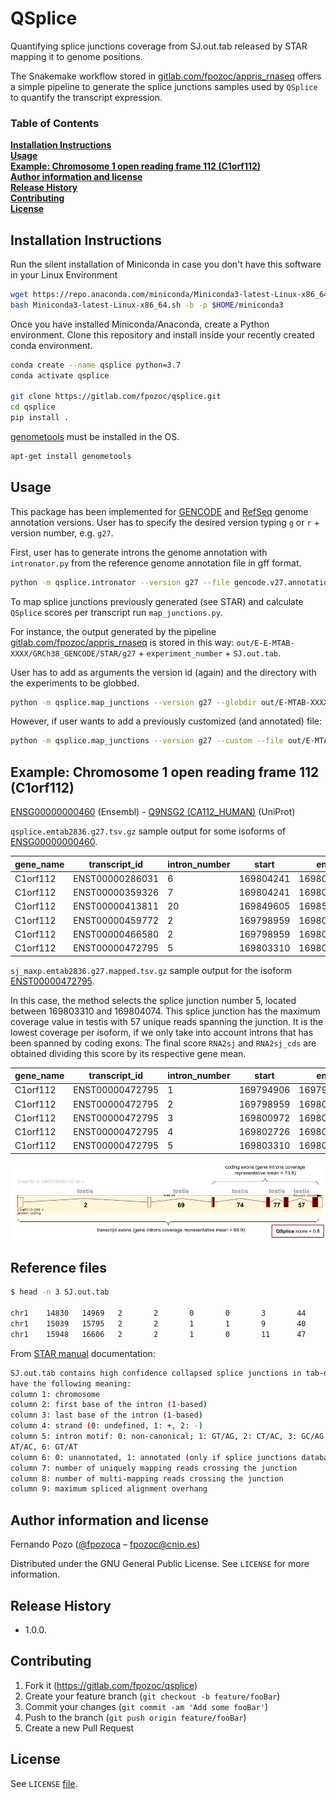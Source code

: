 # QSplice

Quantifying splice junctions coverage from SJ.out.tab released by STAR mapping it to genome positions. 

The Snakemake workflow stored in [gitlab.com/fpozoc/appris_rnaseq](https://gitlab.com/fpozoc/appris_rnaseq) offers a simple pipeline to generate the splice junctions samples used by `QSplice` to quantify the transcript expression.

### Table of Contents

**[Installation Instructions](#installation-instructions)**<br>
**[Usage](#usage)**<br>
**[Example: Chromosome 1 open reading frame 112 (C1orf112)](#example-chromosome-1-open-reading-frame-112-c1orf112)**<br>
**[Author information and license](#author-information-and-license)**<br>
**[Release History](#release-history)**<br>
**[Contributing](#contributing)**<br>
**[License](#license)**

## Installation Instructions

Run the silent installation of Miniconda in case you don't have this software in your Linux Environment

```sh
wget https://repo.anaconda.com/miniconda/Miniconda3-latest-Linux-x86_64.sh
bash Miniconda3-latest-Linux-x86_64.sh -b -p $HOME/miniconda3
```

Once you have installed Miniconda/Anaconda, create a Python environment. Clone this repository and install inside your recently created conda environment.

```sh
conda create --name qsplice python=3.7
conda activate qsplice

git clone https://gitlab.com/fpozoc/qsplice.git
cd qsplice
pip install .
```

[genometools](https://github.com/genometools/genometools) must be installed in the OS.

```sh
apt-get install genometools
```

## Usage

This package has been implemented for [GENCODE](https://www.gencodegenes.org/human/) and [RefSeq](https://ftp.ncbi.nlm.nih.gov/refseq/) genome annotation versions.
User has to specify the desired version typing `g` or `r` + version number, e.g. `g27`.

First, user has to generate introns the genome annotation with `intronator.py` from the reference genome annotation file in gff format.

```sh
python -m qsplice.intronator --version g27 --file gencode.v27.annotation.gff3.gz
```

To map splice junctions previously generated (see STAR) and calculate `QSplice` scores per transcript run `map_junctions.py`.
 
 For instance, the output generated by the pipeline [gitlab.com/fpozoc/appris_rnaseq](https://gitlab.com/fpozoc/appris_rnaseq) is stored in this way:
 `out/E-E-MTAB-XXXX/GRCh38_GENCODE/STAR/g27` + `experiment_number` + `SJ.out.tab`.

User has to add as arguments the version id (again) and the directory with the experiments to be globbed.

```sh
python -m qsplice.map_junctions --version g27 --globdir out/E-MTAB-XXXX/GRCh38_GENCODE/STAR/g27
```

However, if user wants to add a previously customized (and annotated) file:

```sh
python -m qsplice.map_junctions --version g27 --custom --file out/E-MTAB-XXXX/GRCh38_GENCODE/STAR/g27/SJ.out.tab.concat.gz
```

## Example: Chromosome 1 open reading frame 112 (C1orf112)

[ENSG00000000460](https://www.ensembl.org/Homo_sapiens/Gene/Summary?g=ENSG00000000460;r=1:169662007-169854080) (Ensembl) - [Q9NSG2 (CA112_HUMAN)](https://www.uniprot.org/uniprot/Q9NSG2) (UniProt)

`qsplice.emtab2836.g27.tsv.gz` sample output for some isoforms of [ENSG00000000460](https://www.ensembl.org/Homo_sapiens/Gene/Summary?g=ENSG00000000460;r=1:169662007-169854080). 

|gene_name|transcript_id  |intron_number|start    |end      |nexons|ncds|unique_reads|tissue       |gene_mean|gene_mean_cds|RNA2sj|RNA2sj_cds|
|---------|---------------|-------------|---------|---------|------|----|------------|-------------|---------|-------------|------|----------|
|C1orf112 |ENST00000286031|6            |169804241|169806003|24    |22  |53          |testis       |69.6     |73.8         |0.8   |0.7       |
|C1orf112 |ENST00000359326|7            |169804241|169806003|25    |22  |53          |testis       |69.6     |73.8         |0.8   |0.7       |
|C1orf112 |ENST00000413811|20           |169849605|169850264|23    |14  |62          |testis       |69.6     |73.8         |0.9   |0.8       |
|C1orf112 |ENST00000459772|2            |169798959|169802620|23    |3   |7           |fallopiantube|69.6     |73.8         |0.1   |0.1       |
|C1orf112 |ENST00000466580|2            |169798959|169802620|8     |3   |7           |fallopiantube|69.6     |73.8         |0.1   |0.1       |
|C1orf112 |ENST00000472795|5            |169803310|169804074|6     |4   |57          |testis       |69.6     |73.8         |0.8   |0.8       |

`sj_maxp.emtab2836.g27.mapped.tsv.gz` sample output for the isoform [ENST00000472795](https://www.ensembl.org/Homo_sapiens/Transcript/Summary?db=core;g=ENSG00000000460;r=1:169662007-169854080;t=ENST00000472795).

In this case, the method selects the splice junction number 5, located between 169803310 and 169804074. This splice junction has the maximum coverage value in testis with 57 unique reads spanning the junction. It is the lowest coverage per isoform, if we only take into account introns that has been spanned by coding exons. The final score `RNA2sj` and `RNA2sj_cds` are obtained dividing this score by its respective gene mean.

|gene_name|transcript_id  |intron_number|start    |end      |nexons|ncds|unique_reads|tissue|gene_mean|gene_mean_cds|RNA2sj|RNA2sj_cds|
|---------|---------------|-------------|---------|---------|------|----|------------|------|---------|-------------|------|----------|
|C1orf112 |ENST00000472795|1            |169794906|169798856|6     |4   |2           |testis|69.6     |73.8         |0.0   |0.0       |
|C1orf112 |ENST00000472795|2            |169798959|169800882|6     |4   |69          |testis|69.6     |73.8         |1.0   |0.0       |
|C1orf112 |ENST00000472795|3            |169800972|169802620|6     |4   |74          |testis|69.6     |73.8         |1.1   |1.0       |
|C1orf112 |ENST00000472795|4            |169802726|169803168|6     |4   |77          |testis|69.6     |73.8         |1.1   |1.0       |
|C1orf112 |ENST00000472795|5            |169803310|169804074|6     |4   |57          |testis|69.6     |73.8         |0.8   |0.8       |

<div align="center">
  <img src="img/qsplice_scheme.png"><br>
</div>

## Reference files

```sh
$ head -n 3 SJ.out.tab

chr1    14830   14969   2       2       0       0       3       44
chr1    15039   15795   2       2       1       1       9       40
chr1    15948   16606   2       2       1       0       11      47
```

From [STAR manual](http://labshare.cshl.edu/shares/gingeraslab/www-data/dobin/STAR/STAR.posix/doc/STARmanual.pdf) documentation:

```sh
SJ.out.tab contains high confidence collapsed splice junctions in tab-delimited format. The columns
have the following meaning:
column 1: chromosome
column 2: first base of the intron (1-based)
column 3: last base of the intron (1-based)
column 4: strand (0: undefined, 1: +, 2: -)
column 5: intron motif: 0: non-canonical; 1: GT/AG, 2: CT/AC, 3: GC/AG, 4: CT/GC, 5:
AT/AC, 6: GT/AT
column 6: 0: unannotated, 1: annotated (only if splice junctions database is used)
column 7: number of uniquely mapping reads crossing the junction
column 8: number of multi-mapping reads crossing the junction
column 9: maximum spliced alignment overhang
```

## Author information and license

Fernando Pozo ([@fpozoca](https://twitter.com/fpozoca) – fpozoc@cnio.es)

Distributed under the GNU General Public License. See ``LICENSE`` for more information.

## Release History

* 1.0.0.

## Contributing

1. Fork it (<https://gitlab.com/fpozoc/qsplice>)
2. Create your feature branch (`git checkout -b feature/fooBar`)
3. Commit your changes (`git commit -am 'Add some fooBar'`)
4. Push to the branch (`git push origin feature/fooBar`)
5. Create a new Pull Request

## License

See `LICENSE` [file](LICENSE).
